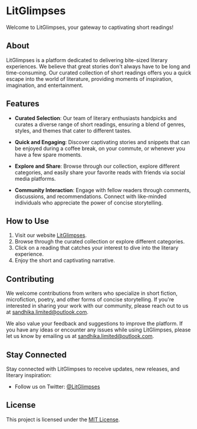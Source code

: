 # LitGlimpses

Welcome to LitGlimpses, your gateway to captivating short readings!

## About

LitGlimpses is a platform dedicated to delivering bite-sized literary experiences. We believe that great stories don't always have to be long and time-consuming. Our curated collection of short readings offers you a quick escape into the world of literature, providing moments of inspiration, imagination, and entertainment.

## Features

- **Curated Selection**: Our team of literary enthusiasts handpicks and curates a diverse range of short readings, ensuring a blend of genres, styles, and themes that cater to different tastes.

- **Quick and Engaging**: Discover captivating stories and snippets that can be enjoyed during a coffee break, on your commute, or whenever you have a few spare moments.

- **Explore and Share**: Browse through our collection, explore different categories, and easily share your favorite reads with friends via social media platforms.

- **Community Interaction**: Engage with fellow readers through comments, discussions, and recommendations. Connect with like-minded individuals who appreciate the power of concise storytelling.

## How to Use

1. Visit our website [LitGlimpses](https://saandhikaa.github.io/LitGlimpses).
2. Browse through the curated collection or explore different categories.
3. Click on a reading that catches your interest to dive into the literary experience.
4. Enjoy the short and captivating narrative.

## Contributing

We welcome contributions from writers who specialize in short fiction, microfiction, poetry, and other forms of concise storytelling. If you're interested in sharing your work with our community, please reach out to us at [sandhika.limited@outlook.com](mailto:sandhika.limited@outlook.com?subject=LitGlimpses%20contributing).

We also value your feedback and suggestions to improve the platform. If you have any ideas or encounter any issues while using LitGlimpses, please let us know by emailing us at [sandhika.limited@outlook.com](mailto:sandhika.limited@outlook.com?subject=LitGlimpses%20feedback).

## Stay Connected

Stay connected with LitGlimpses to receive updates, new releases, and literary inspiration:

- Follow us on Twitter: [@LitGlimpses](https://twitter.com/LitGlimpses)

## License

This project is licensed under the [MIT License](LICENSE).
